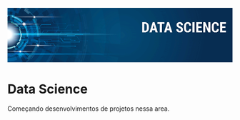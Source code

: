 ![alt text](https://github.com/bertokawa/data-science/blob/master/banner.png)



# Data Science

Começando desenvolvimentos de projetos nessa area.

